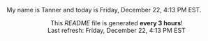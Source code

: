 My name is Tanner and today is Friday, December 22, 4:13 PM EST.

<p align="center">This <i>README</i> file is generated <b>every 3 hours</b>!</br>Last refresh: Friday, December 22, 4:13 PM EST<br /></p>
